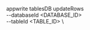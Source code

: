 appwrite tablesDB updateRows \
        --databaseId <DATABASE_ID> \
        --tableId <TABLE_ID> \


